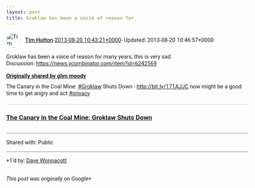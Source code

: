 ```yaml
---
layout: post
title: Groklaw has been a voice of reason for_
---
```


<html><head><meta charset="utf-8"><title>Groklaw has been a voice of reason for many years, this is very sad.&lt;br&gt;Discu...</title><style>body {font: 11pt Roboto, Arial, sans-serif; max-width: 640px; margin: 24px;}.author-photo {border-radius: 50%; margin-right: 10px; width: 40px;}.author {font-weight: 500;}.main-content {margin: 15px 0 15px;}.post-title {font-weight: bold;}.location {display: block; margin-top: 15px;}.location img {float: left; margin-right: 5px; width: 20px;}.media-link {display: inline-block; max-width: 100%; vertical-align: top;}.media-link p {margin-top: 5px; max-height: 4em; overflow: scroll;}.media {max-height: 100vh; max-width: 100%;}.video-placeholder {background: black; display: flex; height: 300px; max-width: 100%; width: 640px;}.play-icon {border-bottom: 30px solid transparent; border-left: 50px solid white; border-top: 30px solid transparent; color: white; margin: auto;}.album {max-height: 800px; overflow: scroll; width: calc(100vw - 48px);}.album .media-link {margin-right: 5px; max-width: 250px;}.album .media {max-height: 250px;}.link-embed {border-top: 1px solid lightgrey; display: block; margin-top: 20px;}.link-embed img {max-width: 100%;}.inline-link-embed {display: block;}.inline-link-embed img {vertical-align: middle;}.link-title {display: inline-block; font-size: medium; font-weight: 300; padding-left: 1em;}.reshare-attribution {display: block; font-weight: bold; margin-bottom: 10px;}.poll-image {margin-bottom: 5px; max-height: 300px; max-width: 500px;}.poll-choice {align-items: center; display: flex; margin-bottom: 5px; max-width: 500px;}.poll-choice-percentage {background-color: lightblue; height: 100%; left: 0; position: absolute; z-index: -1;}.poll-choice-selected {margin-right: 5px;}.poll-choice-results {border: 1px solid lightgray; border-radius: 5px; display: flex; line-height: 40px; overflow: hidden; padding: 0 8px; position: relative;}.poll-choice-results, .poll-choice-description {flex-grow: 1; margin-right: 10px;}.poll-choice-image {width: 100%;}.poll-choice-image, .poll-choice-image img {max-height: 40px; max-width: 100px;}.poll-choice-votes {max-height: 100px; overflow: auto;}.plus-entity-embed {color: black; display: block; text-decoration: none;}.plus-entity-embed-cover-photo {max-height: 300px; max-width: 100%;}.plus-entity-embed-info {padding: 0 1em 1em;}.plus-entity-embed-info h2 {font-weight: 500; margin: 10px 0;}.plus-entity-embed-info p {font-size: small; margin: 0;}.collection-owner-avatar {border-radius: 50%; border: 2px solid white; height: 40px; margin-top: -22px;}.visibility {padding: 1em 0; border-top: 1px solid grey;}.post-activity {padding: 1em 0; border-top: 1px solid grey;}.comments {border-top: 1px solid gray; padding-top: 1em;}.comment + .comment {margin-top: 1em;}.comment .media-link, .comment .inline-link-embed {margin-top: 5px;}</style></head><body><div style="margin-bottom:1em;"><div style="display:flex; align-items:center"><img class="author-photo" src="https://lh4.googleusercontent.com/-epo4ZZKNqEw/AAAAAAAAAAI/AAAAAAAAVSU/qu3LpcHEnoQ/s64-c/photo.jpg" alt="Tim Hutton"><a href="https://plus.google.com/+TimHutton" target="_blank" class="author">Tim Hutton</a> - <a target="_blank" href="https://plus.google.com/+TimHutton/posts/CUFtKF7nt9M">2013-08-20 10:43:21+0000</a><span> - Updated: 2013-08-20 10:46:57+0000</span></div><div class="main-content">Groklaw has been a voice of reason for many years, this is very sad.<br>Discussion: <a rel="nofollow" target="_blank" href="https://news.ycombinator.com/item?id=6242569" class="ot-anchor bidi_isolate" jslog="10929; track:click" dir="ltr">https://news.ycombinator.com/item?id=6242569</a></div><div><a target="_blank" href="https://plus.google.com/+glynmoody/posts/R5wGCRws6di" class="reshare-attribution">Originally shared by glyn moody</a>The Canary in the Coal Mine: <a rel="nofollow" class="ot-hashtag bidi_isolate" href="https://plus.google.com/s/%23Groklaw/posts" >#Groklaw</a> Shuts Down - <a rel="nofollow" target="_blank" href="http://bit.ly/171AJJC" class="ot-anchor bidi_isolate" jslog="10929; track:click" dir="ltr">http://bit.ly/171AJJC</a> now might be a good time to get angry and act <a rel="nofollow" class="ot-hashtag bidi_isolate" href="https://plus.google.com/s/%23privacy/posts" >#privacy</a><a href="http://bit.ly/171AJJC" target="_blank" class="link-embed"><h3>The Canary in the Coal Mine: Groklaw Shuts Down</h3><img src="http://blogs.idg.co.uk/mt-static/support/assets_c/userpics/userpic-87-100x100.png" alt=""></a></div></div><div class="visibility">Shared with: Public</div><div class="post-activity"><div class="plus-oners">+1'd by: <a href="https://plus.google.com/+DaveWonnacott">Dave Wonnacott</a></div></div></body></html>

<i>This post was originally on Google+</i>